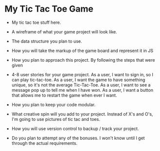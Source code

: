# My Tic Tac Toe Game

- My tic tac toe stuff here.
<!--
Produce documentation in the form of a README, which must:

Link to your hosted game in the URL section of your Github repo.
List technologies used.
Document your planning and tell a story about your development process and problem-solving strategy.
List unsolved problems which would be fixed in future iterations.
Link to wireframes and user stories. -->

-   A wireframe of what your game project will look like.
-   The data structure you plan to use.
-   How you will take the markup of the game board and represent it in JS
-   How you plan to approach this project.
    By following the steps that were given
- 4-8 user stories for your game project.
  As a user, I want to sign in, so I can play tic-tac-toe.
  As a user, I want the game to have something unique, so it's not the average Tic-Tac-Toe.
  As a user, I want to see a message pop up to tell me when I have won.
  As a user, I want a button that allows me to restart the game when ever I want.

-   How you plan to keep your code modular.
-   What creative spin will you add to your project.
    Instead of X's and O's, I'm going to use pictures of tic tac and toes.

-   How you will use version control to backup / track your project.
-   Do you plan to attempt any of the bonuses.
    I won't know until I get through the actual requirements.
